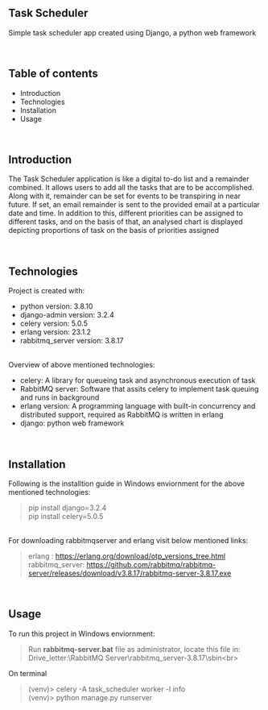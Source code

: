 <h2>Task Scheduler</h2>
<p>Simple task scheduler app created using Django, a python web framework</p>

<br><h2>Table of contents</h2>
<ul>
    <li>Introduction</li>
    <li>Technologies</li>
    <li>Installation</li>
    <li>Usage</li>
</ul>

<br><h2>Introduction</h2>
<p>The Task Scheduler application is like a digital to-do list and a remainder combined. It allows users to add all the tasks that are to be accomplished.<br> Along with it, remainder can be set for events to be transpiring in near future. If set, an email remainder is sent to the provided email at a particular <br>date and time. In addition to this, different priorities can be assigned to different tasks, and on the basis of that, an analysed chart is displayed<br> depicting proportions of task on the basis of priorities assigned</p>

<br><h2>Technologies</h2>
Project is created with:
<ul>
    <li>python version: 3.8.10</li>
    <li>django-admin version: 3.2.4</li>
    <li>celery version: 5.0.5</li>
    <li>erlang version: 23.1.2</li>
    <li>rabbitmq_server version: 3.8.17</li>
</ul>
<br>Overview of above mentioned technologies:
<ul>
    <li>celery: A library for queueing task and asynchronous execution of task</li>
    <li>RabbitMQ server: Software that assits celery to implement task queuing and runs in background</li>
    <li>erlang version: A programming language with built-in concurrency and distributed support, required as RabbitMQ is written in erlang</li>
    <li>django: python web framework</li>
</ul>


<br><h2>Installation</h2>
Following is the installtion guide in Windows enviornment for the above mentioned technologies:
> pip install django=3.2.4<br>
> pip install celery=5.0.5

<br>For downloading rabbitmqserver and erlang visit below mentioned links:
> erlang : https://erlang.org/download/otp_versions_tree.html<br>
> rabbitmq_server: https://github.com/rabbitmq/rabbitmq-server/releases/download/v3.8.17/rabbitmq-server-3.8.17.exe

<br><h2>Usage</h2>
To run this project in Windows enviornment:
> Run **rabbitmq-server.bat** file as administrator, locate this file in:   Drive_letter:\RabbitMQ Server\rabbitmq_server-3.8.17\sbin\<br>

On terminal
> (venv)> celery -A task_scheduler worker -l info<br>
> (venv)> python manage.py runserver

